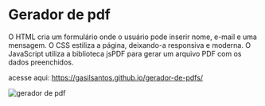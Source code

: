 # Gerador de pdf
O HTML cria um formulário onde o usuário pode inserir nome, e-mail e uma mensagem.
O CSS estiliza a página, deixando-a responsiva e moderna.
O JavaScript utiliza a biblioteca jsPDF para gerar um arquivo PDF com os dados preenchidos.

acesse aqui: https://gasilsantos.github.io/gerador-de-pdfs/

![gerador de pdf](https://github.com/user-attachments/assets/61cef729-4f76-45e6-902f-80f376bbf8ca)
